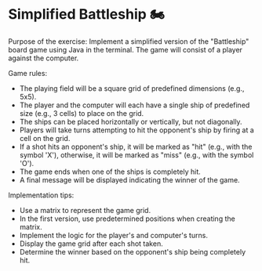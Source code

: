 # Simplified Battleship 🏍

Purpose of the exercise: Implement a simplified version of the "Battleship" board game using Java in the terminal.
The game will consist of a player against the computer.

Game rules:

- The playing field will be a square grid of predefined dimensions (e.g., 5x5).
- The player and the computer will each have a single ship of predefined size (e.g., 3 cells) to place on the grid.
- The ships can be placed horizontally or vertically, but not diagonally.
- Players will take turns attempting to hit the opponent's ship by firing at a cell on the grid.
- If a shot hits an opponent's ship, it will be marked as "hit" (e.g., with the symbol 'X'), otherwise, it will be marked as "miss" (e.g., with the symbol 'O').
- The game ends when one of the ships is completely hit.
- A final message will be displayed indicating the winner of the game.

Implementation tips:

- Use a matrix to represent the game grid.
- In the first version, use predetermined positions when creating the matrix.
- Implement the logic for the player's and computer's turns.
- Display the game grid after each shot taken.
- Determine the winner based on the opponent's ship being completely hit.
